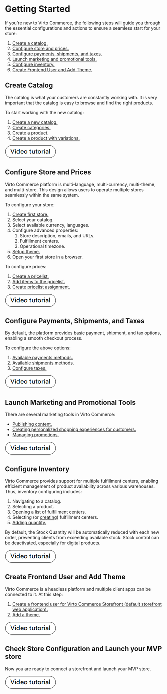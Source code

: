 # Getting Started

If you're new to Virto Commerce, the following steps will guide you through the essential configurations and actions to ensure a seamless start for your store:

1. [Create a catalog.](getting-started.md#create-catalog)
1. [Configure store and prices.](getting-started.md#configure-store-and-prices)
1. [Configure payments, shipments, and taxes.](getting-started.md#configure-payments-shipments-and-taxes)
1. [Launch marketing and promotional tools.](getting-started.md#launch-marketing-and-promotional-tools)
1. [Configure inventory.](getting-started.md#configure-inventory)
1. [Create Frontend User and Add Theme.](getting-started.md#create-frontend-user-and-add-theme)

## Create Catalog

The catalog is what your customers are constantly working with. It is very important that the catalog is easy to browse and find the right products.

To start working with the new catalog:

1. [Create a new catalog.](catalog/add-new-catalog.md)
1. [Create categories.](catalog/managing-categories.md)
1. [Create a product.](catalog/managing-products.md)
1. [Create a product with variations.](catalog/managing-product-variations.md)

[![video tutorial](media/video-tutorial-button.png)](https://youtu.be/6mAkBz1VynM)


## Configure Store and Prices

Virto Commerce platform is multi-language, multi-currency, multi-theme, and multi-store. This design allows users to operate multiple stores seamlessly within the same system.

To configure your store:

1. [Create first store.](store/adding-new-store.md)
1. Select your catalog.
1. Select available currency, languages.
1. Configure advanced properties:
    1. Store description, emails, and URLs.
    1. Fulfillment centers.
    1. Operational timezone.
1. [Setup theme.](content/managing-themes.md)
1. Open your first store in a browser.

To configure prices:

1. [Create a pricelist.](pricing/creating-new-price-list.md#create-new-price-list)
1. [Add items to the pricelist.](pricing/creating-new-price-list.md#add-products-to-price-list)
1. [Create pricelist assignment.](pricing/adding-new-assignment.md)

[![video tutorial](media/video-tutorial-button.png)](https://youtu.be/osK5iX2uYPM)

## Configure Payments, Shipments, and Taxes

By default, the platform provides basic payment, shipment, and tax options, enabling a smooth checkout process.

To configure the above options:

1. [Available payments methods.](order-management/managing-documents.md#create-payment-documents) 
2. [Available shipments methods.](order-management/managing-documents.md#create-shipment-documents) 
3. [Configure taxes.](catalog/managing-categories.md#tax-type)

[![video tutorial](media/video-tutorial-button.png)](https://youtu.be/p64d8vmBzJo)

## Launch Marketing and Promotional Tools

There are several marketing tools in Virto Commerce: 

* [Publishing content.](marketing/dynamic-content-overview.md)
* [Creating personalized shopping experiences for customers.](catalog-personalization/user-groups.md)
* [Managing promotions.](marketing/managing-promotions.md)

[![video tutorial](media/video-tutorial-button.png)](https://youtu.be/9tpdl84xfm4)

## Configure Inventory

Virto Commerce provides support for multiple fulfillment centers, enabling efficient management of product availability across various warehouses. Thus, inventory configuring includes: 

1. Navigating to a catalog.
1. Selecting a product.
1. Opening a list of fulfillment centers.
1. Selecting (or [creating](inventory/managing-fulfillment-centers.md)) fulfillment centers. 
1. [Adding quantity.](inventory/managing-inventory.md)

By default, the Stock Quantity will be automatically reduced with each new order, preventing clients from exceeding available stock. Stock control can be deactivated, especially for digital products.

[![video tutorial](media/video-tutorial-button.png)](https://youtu.be/3xRfa0_LUZY)

## Create Frontend User and Add Theme

Virto Commerce is a headless platform and multiple client apps can be connected to it. At this step:

1. [Create a frontend user for Virto Commerce Storefront (default storefront web application).](security/managing-users.md#create-new-users-and-assign-roles-to-them)
1. [Add a theme.](content/managing-themes.md#add-new-theme)

[![video tutorial](media/video-tutorial-button.png)](https://youtu.be/Xc8zl0wllmk)

## Check Store Configuration and Launch your MVP store

Now you are ready to connect a storefront and launch your MVP store.

[![video tutorial](media/video-tutorial-button.png)](https://youtu.be/5LWMgwzss7k)
